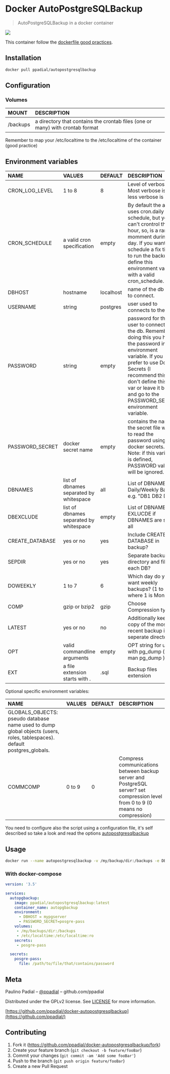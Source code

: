 # Docker AutoPostgreSQLBackup

> AutoPostgreSQLBackup in a docker container

[![](https://dockerbuildbadges.quelltext.eu/status.svg?organization=ppadial&repository=autopostgresqlbackup)](https://hub.docker.com/r/ppadial/autopostgresqlbackup/builds/)

This container follow the [dockerfile good practices](https://docs.docker.com/engine/userguide/eng-image/dockerfile_best-practices/).

## Installation

```bash
docker pull ppadial/autopostgresqlbackup
```

## Configuration

### Volumes

| MOUNT    | DESCRIPTION                                                                   |
| :------- | :---------------------------------------------------------------------------- |
| /backups | a directory that contains the crontab files (one or many) with crontab format |

Remember to map your /etc/localtime to the /etc/localtime of the container (good practice)

## Environment variables

| NAME            | VALUES                                  | DEFAULT   | DESCRIPTION                                                                                                                                                                                                                                                                |
| :-------------- | :-------------------------------------- | :-------- | :------------------------------------------------------------------------------------------------------------------------------------------------------------------------------------------------------------------------------------------------------------------------- |
| CRON_LOG_LEVEL  | 1 to 8                                  | 8         | Level of verbosite. Most verbose is 0, less verbose is 8                                                                                                                                                                                                                   |
| CRON_SCHEDULE   | a valid cron specification              | empty     | By default the app uses cron.daily schedule, but you can't crontrol the hour, so, is a ramdon momment during the day. If you want to schedule a fix time to run the backups define this environment variable with a valid cron_schedule.                                   |
| DBHOST          | hostname                                | localhost | name of the db host to connect.                                                                                                                                                                                                                                            |
| USERNAME        | string                                  | postgres  | user used to connects to the db.                                                                                                                                                                                                                                           |
| PASSWORD        | string                                  | empty     | password for the user to connects to the db. Remember doing this you have the password in an environment variable. If you prefer to use Docker Secrets (I recommend this) don't define this env var or leave it blank, and go to the PASSWORD_SECRET environment variable. |
| PASSWORD_SECRET | docker secret name                      | empty     | contains the name of the secret file where to read the password using docker secrets. Note: if this variable is defined, PASSWORD value will be ignored.                                                                                                                   |
| DBNAMES         | list of dbnames separated by whitespace | all       | List of DBNAMES for Daily/Weekly Backup e.g. "DB1 DB2 DB3".                                                                                                                                                                                                                |  |
| DBEXCLUDE       | list of dbnames separated by whitespace | empty     | List of DBNAMES to EXLUCDE if DBNAMES are set to all                                                                                                                                                                                                                       |
| CREATE_DATABASE | yes or no                               | yes       | Include CREATE DATABASE in backup?                                                                                                                                                                                                                                         |
| SEPDIR          | yes or no                               | yes       | Separate backup directory and file for each DB?                                                                                                                                                                                                                            |
| DOWEEKLY        | 1 to 7                                  | 6         | Which day do you want weekly backups? (1 to 7 where 1 is Monday)                                                                                                                                                                                                           |
| COMP            | gzip or bzip2                           | gzip      | Choose Compression type.                                                                                                                                                                                                                                                   |
| LATEST          | yes or no                               | no        | Additionally keep a copy of the most recent backup in a seperate directory.                                                                                                                                                                                                |
| OPT             | valid commandline arguments             | empty     | OPT string for use with pg_dump ( see man pg_dump )                                                                                                                                                                                                                        |
| EXT             | a file extension starts with .          | .sql      | Backup files extension                                                                                                                                                                                                                                                     |

Optional specific environment variables:

| NAME                                                                                                                     | VALUES | DEFAULT | DESCRIPTION                                                                                                                     |
| :----------------------------------------------------------------------------------------------------------------------- | :----- | :------ | :------------------------------------------------------------------------------------------------------------------------------ |
| GLOBALS_OBJECTS: pseudo database name used to dump global objects (users, roles, tablespaces). default postgres_globals. |
| COMMCOMP                                                                                                                 | 0 to 9 | 0       | Compress communications between backup server and PostgreSQL server? set compression level from 0 to 9 (0 means no compression) |

You need to configure also the script using a configuration file, it's self described so take a look
and read the options [autopostgresqlbackup](autopostgresqlbackup.conf)

## Usage

```bash
docker run --name autopostgresqlbackup -v /my/backup/dir:/backups -e DBHOST=mypgbackup -e PASSWORD=mycomplexpassword -v /etc/localtime:/etc/localtime:ro ppadial/autopostgresqlbackup:latest
```

### With docker-compose

```yml
version: '3.5'

services:
  autopgbackup:
    image: ppadial/autopostgresqlbackup:latest
    container_name: autopgbackup
    environment:
      - DBHOST = mypgserver
      - PASSWORD_SECRET=posgre-pass
    volumes:
     - /my/backups/dir:/backups
     - /etc/localtime:/etc/localtime:ro
    secrets:
     - posgre-pass

  secrets:
    posgre-pass:
      file: /path/to/file/that/contains/password
```

## Meta

Paulino Padial – [@ppadial](https://github.com/ppadial) – github.com/ppadial

Distributed under the GPLv2 license. See [LICENSE](LICENSE) for more information.

[https://github.com/ppadial/docker-autopostgresqlbackup](https://github.com/ppadial/)

## Contributing

1. Fork it (<https://github.com/ppadial/docker-autopostgresqlbackup/fork>)
2. Create your feature branch (`git checkout -b feature/fooBar`)
3. Commit your changes (`git commit -am 'Add some fooBar'`)
4. Push to the branch (`git push origin feature/fooBar`)
5. Create a new Pull Request

<!-- Markdown link & img dfn's -->
[wiki]: https://github.com/ppadial/docker-autopostgresqlbackup/wiki
